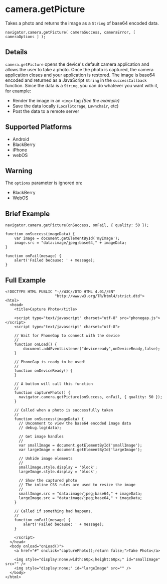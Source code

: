 camera.getPicture
=================

Takes a photo and returns the image as a `String` of base64 encoded data.

    navigator.camera.getPicture( cameraSuccess, cameraError, [ cameraOptions ] );

Details
-------

`camera.getPicture` opens the device's default camera application and allows the user to take a photo. Once the photo is captured, the camera application closes and your application is restored. The image is base64 encoded and returned as a JavaScript `String` in the `successCallback` function. Since the data is a `String`, you can do whatever you want with it, for example:

- Render the image in an `<img>` tag _(See the example)_
- Save the data locally (`LocalStorage`, `Lawnchair`, etc)
- Post the data to a remote server

Supported Platforms
-------------------

- Android
- BlackBerry
- iPhone
- webOS

Warning
-------

The `options` parameter is ignored on:

- BlackBerry
- WebOS

Brief Example
-------------

    navigator.camera.getPicture(onSuccess, onFail, { quality: 50 }); 

    function onSuccess(imageData) {
	    var image = document.getElementById('myImage');
        image.src = "data:image/jpeg;base64," + imageData;
    }

	function onFail(mesage) {
		alert('Failed because: ' + message);
	}

Full Example
------------

    <!DOCTYPE HTML PUBLIC "-//W3C//DTD HTML 4.01//EN"
                          "http://www.w3.org/TR/html4/strict.dtd">
    <html>
      <head>
    	<title>Capture Photo</title>

    	<script type="text/javascript" charset="utf-8" src="phonegap.js"></script>
        <script type="text/javascript" charset="utf-8">
	
	    // Wait for PhoneGap to connect with the device
	    //
    	function onLoad() {
    		document.addEventListener("deviceready",onDeviceReady,false);
    	}
	
    	// PhoneGap is ready to be used!
    	//
    	function onDeviceReady() {
    	}
	
	    // A button will call this function
	    //
    	function capturePhoto() {
          navigator.camera.getPicture(onSuccess, onFail, { quality: 50 }); 
    	}

        // Called when a photo is successfully taken
        //
        function onSuccess(imageData) {
    	  // Uncomment to view the base64 encoded image data
          // debug.log(data);
	  
    	  // Get image handles
    	  //
    	  var smallImage = document.getElementById('smallImage');
    	  var largeImage = document.getElementById('largeImage');
	  
    	  // Unhide image elements
    	  //
    	  smallImage.style.display = 'block';
    	  largeImage.style.display = 'block';
	  
    	  // Show the captured photo
    	  // The inline CSS rules are used to resize the image
    	  //
          smallImage.src = "data:image/jpeg;base64," + imageData;
    	  largeImage.src = "data:image/jpeg;base64," + imageData;
        }
	
	    // Called if something bad happens.
	    // 
    	function onFail(mesage) {
    		alert('Failed because: ' + message);
    	}

        </script>
      </head>
      <body onload="onLoad()">
    	<a href="#" onclick="capturePhoto();return false;">Take Photo</a>
    	
    	<img style="display:none;width:60px;height:60px;" id="smallImage" src="" />
    	<img style="display:none;" id="largeImage" src="" />
      </body>
    </html>
